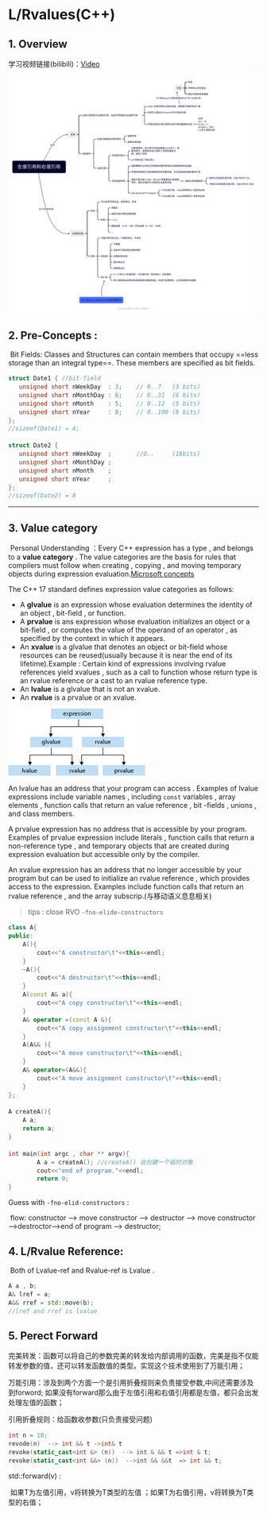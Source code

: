 # L/Rvalues(C++)

## 1. Overview

学习视频链接(bilibili)：[Video](https://www.bilibili.com/video/BV1Qt4y1G7SQ/?spm_id_from=333.337.search-card.all.click&vd_source=423d35479f1e9edaeab546e410b16e53)

![](./doc/sumary.png)

## 2. Pre-Concepts : 

​	Bit Fields: Classes and Structures can contain members that occupy ==less storage than an integral type==. These members are specified as bit fields.

```cpp
struct Date1 { //bit-field
   unsigned short nWeekDay  : 3;    // 0..7   (3 bits)
   unsigned short nMonthDay : 6;    // 0..31  (6 bits)
   unsigned short nMonth    : 5;    // 0..12  (5 bits)
   unsigned short nYear     : 8;    // 0..100 (8 bits)
};
//sizeof(Date1) = 4;

struct Date2 {
   unsigned short nWeekDay  ;       //0..     (16bits)
   unsigned short nMonthDay ;    
   unsigned short nMonth    ;    
   unsigned short nYear     ;    
};
//sizeof(Date2) = 8
```





---

## 3. Value category

​	Personal Understanding ：Every C++ expression has a type , and belongs to a **value category** . The value categories are the basis for rules that compilers must follow when creating , copying , and moving temporary objects during expression evaluation.[Microsoft concepts](https://learn.microsoft.com/en-us/cpp/cpp/lvalues-and-rvalues-visual-cpp?view=msvc-170)

The C++ 17 standard defines expression value categories as follows:

- A **glvalue** is an expression whose evaluation determines the identity of an object , bit-field , or function.
- A **prvalue** is ans expression whose evaluation initializes an object or a bit-field , or computes the value of the operand of an operator , as specified by the context in which it appears.
- An **xvalue** is a glvalue that denotes an object or bit-field whose resources can be reused(usually because it is near the end of its lifetime).Example : Certain kind of expressions involving rvalue references yield xvalues , such as a call to function whose return type is an rvalue reference or a cast to an rvalue reference type.
- An **lvalue** is a glvalue that is not an xvalue.
-  An **rvalue** is a prvalue or an xvalue.

![value_categories](./doc/value_categories.png)

An lvalue has an address that your program can access . Examples of lvalue expressions include variable names , including ```const``` variables , array elements , function calls that return an value reference , bit -fields , unions , and class members.

A prvalue expression has no address that is accessible by your program. Examples of prvalue expression include literals , function calls that return a non-reference type , and temporary objects that are created during expression evaluation but accessible only by the compiler.

An xvalue expression has an address that no longer accessible by your program but can be used to initialize an rvalue reference , which provides access to the expression. Examples include function calls that return an rvalue reference , and the array subscrip.(与移动语义息息相关)

> tips : close RVO ```-fno-elide-constructors``` 

```cpp
class A{
public:
    A(){
        cout<<"A constructor\t"<<this<<endl;
    }
    ~A(){
        cout<<"A destructor\t"<<this<<endl;
    }
    A(const A& a){
        cout<<"A copy constructor\t"<<this<<endl;
    }
    A& operator =(const A &){
        cout<<"A copy assignment constructor\t"<<this<<endl;
    }
    A(A&& ){
        cout<<"A move constructor\t"<<this<<endl;
    }
    A& operator=(A&&){
        cout<<"A move assignment constructor\t"<<this<<endl;
    }
};

A createA(){
    A a;
    return a;
}

int main(int argc , char ** argv){
        A a = createA(); //createA() 会创建一个临时对象
    	cout<<"end of program."<<endl;
  		return 0;
}
```

Guess with `-fno-elid-constructors` :

​	flow:  constructor --> move constructor --> destructor --> move constructor -->destroctor-->end of program --> destructor;

## 4. L/Rvalue Reference:

​	Both of Lvalue-ref and Rvalue-ref is Lvalue . 

```cpp
A a , b;
A& lref = a;
A&& rref = std::move(b);
//lref and rref is lvalue
```



## 5. Perect Forward

完美转发：函数可以将自己的参数完美的转发给内部调用的函数，完美是指不仅能转发参数的值，还可以转发函数值的类型。实现这个技术使用到了万能引用；

万能引用：涉及到两个方面一个是引用折叠规则来负责接受参数,中间还需要涉及到forword; 如果没有forward那么由于左值引用和右值引用都是左值，都只会出发处理左值的函数；

引用折叠规则：给函数收参数(只负责接受问题)

```cpp
int n = 10;
revode(n)  --> int && t ->int& t
revoke(static_cast<int &> (n))  --> int & && t =>int & t;
revoke(static_cast<int &&> (n))  -->int && &&t  => int && t;
```

std::forward<T>(v) : 

​	如果T为左值引用，v将转换为T类型的左值 ；如果T为右值引用，v将转换为T类型的右值；